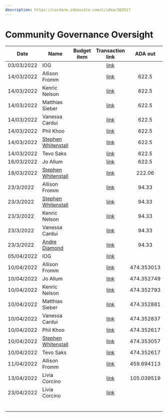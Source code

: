 ```yaml
---
description: https://cardano.ideascale.com/c/idea/383517
---
```


# Community Governance Oversight

<table><thead><tr><th>Date</th><th>Name</th><th data-type="select">Budget item</th><th align="center">Transaction link</th><th align="center">ADA out</th><th align="center">ADA in</th><th align="center">Balance</th></tr></thead><tbody><tr><td>03/03/2022</td><td>IOG</td><td></td><td align="center"><a href="https://raw.githubusercontent.com/treasuryguild/Community-Governance-Oversight/main/Transactions/Fund7/Community-Governance-Oversight/Incoming-IOG/1647101097547-IOG.json">link</a></td><td align="center"></td><td align="center">6920.293478</td><td align="center">6919.118121</td></tr><tr><td>14/03/2022</td><td>Allison Fromm</td><td></td><td align="center"><a href="https://raw.githubusercontent.com/treasuryguild/Community-Governance-Oversight/main/Transactions/Fund7/Community-Governance-Oversight/Meetings/1647262276132-Allison-Fromm.json">link</a></td><td align="center">622.5</td><td align="center"></td><td align="center">6295.449804</td></tr><tr><td>14/03/2022</td><td>Kenric Nelson</td><td></td><td align="center"><a href="https://raw.githubusercontent.com/treasuryguild/Community-Governance-Oversight/main/Transactions/Fund7/Community-Governance-Oversight/Meetings/1647262593503-Kenric-Nelson.json">link</a></td><td align="center">622.5</td><td align="center"></td><td align="center">5672.781487</td></tr><tr><td>14/03/2022</td><td>Matthias Sieber</td><td></td><td align="center"><a href="https://raw.githubusercontent.com/treasuryguild/Community-Governance-Oversight/main/Transactions/Fund7/Community-Governance-Oversight/Meetings/1647262811908-Matthias-Sieber.json">link</a></td><td align="center">622.5</td><td align="center"></td><td align="center">5050.113170</td></tr><tr><td>14/03/2022</td><td>Vanessa Cardui</td><td></td><td align="center"><a href="https://raw.githubusercontent.com/treasuryguild/Community-Governance-Oversight/main/Transactions/Fund7/Community-Governance-Oversight/Meetings/1647262982038-Vanessa-Cardui.json">link</a></td><td align="center">622.5</td><td align="center"></td><td align="center">4427.444853</td></tr><tr><td>14/03/2022</td><td>Phil Khoo</td><td></td><td align="center"><a href="https://raw.githubusercontent.com/treasuryguild/Community-Governance-Oversight/main/Transactions/Fund7/Community-Governance-Oversight/Meetings/1647263165777-Phil-Khoo.json">link</a></td><td align="center">622.5</td><td align="center"></td><td align="center">3804.776712</td></tr><tr><td>14/03/2022</td><td><a href="https://github.com/miroslavrajh/Catalyst-members/blob/main/profiles/W/Stephen-Whitenstall.md">Stephen Whitenstall</a></td><td></td><td align="center"><a href="https://raw.githubusercontent.com/treasuryguild/Community-Governance-Oversight/main/Transactions/Fund7/Community-Governance-Oversight/Meetings/1647263308284-Stephen-Whitenstall.json">link</a></td><td align="center">622.5</td><td align="center"></td><td align="center">3182.108571</td></tr><tr><td>14/03/2022</td><td>Tevo Saks</td><td></td><td align="center"><a href="https://raw.githubusercontent.com/treasuryguild/Community-Governance-Oversight/main/Transactions/Fund7/Community-Governance-Oversight/Meetings/1647263538592-Tevo-Saks.json">link</a></td><td align="center">622.5</td><td align="center"></td><td align="center">2559.440430</td></tr><tr><td>16/03/2022</td><td>Jo Allum</td><td></td><td align="center"><a href="https://raw.githubusercontent.com/treasuryguild/Community-Governance-Oversight/main/Transactions/Fund7/Community-Governance-Oversight/Meetings/1647416572378-Jo-Allum.json">link</a></td><td align="center">622.5</td><td align="center"></td><td align="center">1936.759309</td></tr><tr><td>18/03/2022</td><td><a href="https://github.com/miroslavrajh/Catalyst-members/blob/main/profiles/W/Stephen-Whitenstall.md">Stephen Whitenstall</a></td><td></td><td align="center"><a href="https://raw.githubusercontent.com/treasuryguild/Community-Governance-Oversight/main/Transactions/Fund7/Community-Governance-Oversight/Comm-Org-Tools/1647623960452-Stephen-Whitenstall.json">link</a></td><td align="center">222.06</td><td align="center"></td><td align="center">1715. 695416</td></tr><tr><td>23/3/2022</td><td>Allison Fromm</td><td></td><td align="center"><a href="https://raw.githubusercontent.com/treasuryguild/Community-Governance-Oversight/main/Transactions/Fund7/Community-Governance-Oversight/Proposal/1648066718397-Allison-Fromm.json">link</a></td><td align="center">94.33</td><td align="center"></td><td align="center">1620.182887</td></tr><tr><td>23/3/2022</td><td><a href="https://github.com/miroslavrajh/Catalyst-members/blob/main/profiles/W/Stephen-Whitenstall.md">Stephen Whitenstall</a></td><td></td><td align="center"><a href="https://raw.githubusercontent.com/treasuryguild/Community-Governance-Oversight/main/Transactions/Fund7/Community-Governance-Oversight/Proposal/1648067397235-Stephen-Whitenstall.json">link</a></td><td align="center">94.33</td><td align="center"></td><td align="center">1525.670358</td></tr><tr><td>23/3/2022</td><td>Kenric Nelson</td><td></td><td align="center"><a href="https://raw.githubusercontent.com/treasuryguild/Community-Governance-Oversight/main/Transactions/Fund7/Community-Governance-Oversight/Proposal/1648066980195-Kenric-Nelson.json">link</a></td><td align="center">94.33</td><td align="center"></td><td align="center">1431.157785</td></tr><tr><td>23/3/2022</td><td>Vanessa Cardui</td><td></td><td align="center"><a href="https://raw.githubusercontent.com/treasuryguild/Community-Governance-Oversight/main/Transactions/Fund7/Community-Governance-Oversight/Proposal/1648067180777-Vanessa-Cardui.json">link</a></td><td align="center">94.33</td><td align="center"></td><td align="center">1336.644992</td></tr><tr><td>23/3/2022</td><td><a href="https://github.com/miroslavrajh/Catalyst-members/blob/main/profiles/D/Andre-Diamond.md">Andre Diamond</a></td><td></td><td align="center"><a href="https://raw.githubusercontent.com/treasuryguild/Community-Governance-Oversight/main/Transactions/Fund7/Community-Governance-Oversight/Proposal/1648067570986-Andr%C3%A9-Diamond.json">link</a></td><td align="center">94.33</td><td align="center"></td><td align="center">1242.132419</td></tr><tr><td>05/04/2022</td><td>IOG</td><td></td><td align="center"><a href="https://raw.githubusercontent.com/treasuryguild/Community-Governance-Oversight/main/Transactions/Fund7/Community-Governance-Oversight/Incoming-IOG/1649175969066-IOG.json">link</a></td><td align="center"></td><td align="center">5305.555556</td><td align="center">6548.687975</td></tr><tr><td>10/04/2022</td><td>Allison Fromm</td><td></td><td align="center"><a href="https://raw.githubusercontent.com/treasuryguild/Community-Governance-Oversight/main/Transactions/Fund7/Community-Governance-Oversight/Meetings/1649561111852-Allison-Fromm.json">link</a></td><td align="center">474.353013</td><td align="center"></td><td align="center">6074.334962</td></tr><tr><td>10/04/2022</td><td>Jo Allum</td><td></td><td align="center"><a href="https://raw.githubusercontent.com/treasuryguild/Community-Governance-Oversight/main/Transactions/Fund7/Community-Governance-Oversight/Meetings/1649561393073-Jo-Allum.json">link</a></td><td align="center">474.352749</td><td align="center"></td><td align="center">5599.982213</td></tr><tr><td>10/04/2022</td><td>Kenric Nelson</td><td></td><td align="center"><a href="https://raw.githubusercontent.com/treasuryguild/Community-Governance-Oversight/main/Transactions/Fund7/Community-Governance-Oversight/Meetings/1649561666136-Kenric-Nelson.json">link</a></td><td align="center">474.352793</td><td align="center"></td><td align="center">5125.629420</td></tr><tr><td>10/04/2022</td><td>Matthias Sieber</td><td></td><td align="center"><a href="https://raw.githubusercontent.com/treasuryguild/Community-Governance-Oversight/main/Transactions/Fund7/Community-Governance-Oversight/Meetings/1649561903857-Matthias-Sieber.json">link</a></td><td align="center">474.352881</td><td align="center"></td><td align="center">4651.276539</td></tr><tr><td>10/04/2022</td><td>Vanessa Cardui</td><td></td><td align="center"><a href="https://raw.githubusercontent.com/treasuryguild/Community-Governance-Oversight/main/Transactions/Fund7/Community-Governance-Oversight/Meetings/1649562117165-Vanessa-Cardui.json">link</a></td><td align="center">474.352837</td><td align="center"></td><td align="center">4176.923702</td></tr><tr><td>10/04/2022</td><td>Phil Khoo</td><td></td><td align="center"><a href="https://raw.githubusercontent.com/treasuryguild/Community-Governance-Oversight/main/Transactions/Fund7/Community-Governance-Oversight/Meetings/1649562363294-Phil-Khoo.json">link</a></td><td align="center">474.352617</td><td align="center"></td><td align="center">3702.571085</td></tr><tr><td>10/04/2022</td><td><a href="https://github.com/miroslavrajh/Catalyst-members/blob/main/profiles/W/Stephen-Whitenstall.md">Stephen Whitenstall</a></td><td></td><td align="center"><a href="https://raw.githubusercontent.com/treasuryguild/Community-Governance-Oversight/main/Transactions/Fund7/Community-Governance-Oversight/Meetings/1649562579753-Stephen-Whitenstall.json">link</a></td><td align="center">474.353057</td><td align="center"></td><td align="center">3228.218028</td></tr><tr><td>10/04/2022</td><td>Tevo Saks</td><td></td><td align="center"><a href="https://raw.githubusercontent.com/treasuryguild/Community-Governance-Oversight/main/Transactions/Fund7/Community-Governance-Oversight/Meetings/1649562828543-Tevo-Saks.json">link</a></td><td align="center">474.352617</td><td align="center"></td><td align="center">2753.865411</td></tr><tr><td>11/04/2022</td><td>Allison Fromm</td><td></td><td align="center"><a href="https://raw.githubusercontent.com/treasuryguild/Community-Governance-Oversight/main/Transactions/Fund7/Community-Governance-Oversight/Town-Hall-Slides/1649672172588-Allison-Fromm.json">link</a></td><td align="center">459.694113</td><td align="center"></td><td align="center">2294.171298</td></tr><tr><td>13/04/2022</td><td>Livia Corcino</td><td></td><td align="center"><a href="https://raw.githubusercontent.com/treasuryguild/Community-Governance-Oversight/main/Transactions/Fund7/Community-Governance-Oversight/Meeting-Minutes/1649844305616-Livia-Corcino.json">link</a></td><td align="center">105.039519</td><td align="center"></td><td align="center">2189.131779</td></tr><tr><td>23/04/2022</td><td>Livia Corcino</td><td></td><td align="center"><a href="https://raw.githubusercontent.com/treasuryguild/Community-Governance-Oversight/main/Transactions/Fund7/Community-Governance-Oversight/Meeting-Minutes/1650692383052-Livia-Corcino.json">link</a></td><td align="center"></td><td align="center"></td><td align="center"></td></tr><tr><td></td><td></td><td></td><td align="center"></td><td align="center"></td><td align="center"></td><td align="center"></td></tr><tr><td></td><td></td><td></td><td align="center"></td><td align="center"></td><td align="center"></td><td align="center"></td></tr><tr><td></td><td></td><td></td><td align="center"></td><td align="center"></td><td align="center"></td><td align="center"></td></tr><tr><td></td><td></td><td></td><td align="center"></td><td align="center"></td><td align="center"></td><td align="center"></td></tr><tr><td></td><td></td><td></td><td align="center"></td><td align="center"></td><td align="center"></td><td align="center"></td></tr><tr><td></td><td></td><td></td><td align="center"></td><td align="center"></td><td align="center"></td><td align="center"></td></tr></tbody></table>
